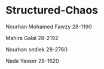 # Structured-Chaos

Nourhan Mohamed Fawzy 28-1190

Mahira Galal 28-2192

Nourhan sediek 28-2760

Nada Yasser 28-1620